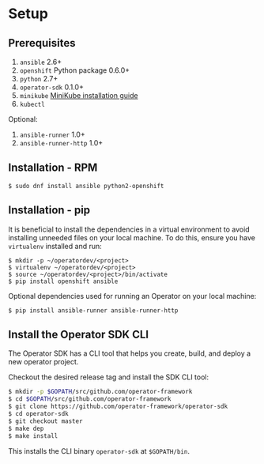 # Setup

## Prerequisites

1. `ansible` 2.6+
1. `openshift` Python package 0.6.0+
1. `python` 2.7+
1. `operator-sdk` 0.1.0+
1. `minikube` [MiniKube installation guide](https://kubernetes.io/docs/tasks/tools/install-minikube/)
1. `kubectl`

Optional:

1. `ansible-runner` 1.0+
1. `ansible-runner-http` 1.0+

## Installation - RPM
```
$ sudo dnf install ansible python2-openshift
```

## Installation - pip

It is beneficial to install the dependencies in a virtual environment to avoid
installing unneeded files on your local machine. To do this, ensure you have
`virtualenv` installed and run:
```
$ mkdir -p ~/operatordev/<project>
$ virtualenv ~/operatordev/<project>
$ source ~/operatordev/<project>/bin/activate
$ pip install openshift ansible
```

Optional dependencies used for running an Operator on your local machine:
```
$ pip install ansible-runner ansible-runner-http
```

## Install the Operator SDK CLI

The Operator SDK has a CLI tool that helps you create, build, and deploy a new
operator project.

Checkout the desired release tag and install the SDK CLI tool:

```sh
$ mkdir -p $GOPATH/src/github.com/operator-framework
$ cd $GOPATH/src/github.com/operator-framework
$ git clone https://github.com/operator-framework/operator-sdk
$ cd operator-sdk
$ git checkout master
$ make dep
$ make install
```

This installs the CLI binary `operator-sdk` at `$GOPATH/bin`.
